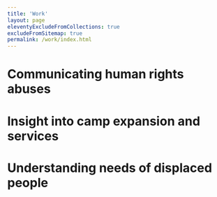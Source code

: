 ```yaml
---
title: 'Work'
layout: page
eleventyExcludeFromCollections: true
excludeFromSitemap: true
permalink: /work/index.html
---
```


# Communicating human rights abuses 


# Insight into camp expansion and services


# Understanding needs of displaced people

